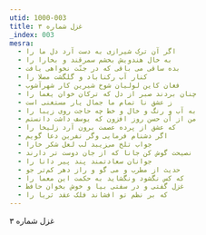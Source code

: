 ```yaml
---
utid: 1000-003
title: غزل شماره ۳
_index: 003
mesra:
  - اگر آن ترک شیرازی به دست آرد دل ما را
  - به خال هندویش بخشم سمرقند و بخارا را
  - بده ساقی می باقی که در جنّت نخواهی یافت
  - کنار آب رکناباد و گلگشت مصلا را
  - فغان کاین لولیان شوخ شیرین کار شهرآشوب
  - چنان بردند صبر از دل که ترکان خوان یغما را
  - ز عشق نا تمام ما جمال یار مستغنی است
  - به آب و رنگ و خال و خط چه حاجت روی زیبا را
  - من از آن حسن روز افزون که یوسف داشت دانستم
  - که عشق از پرده عصمت برون آرد زلیخا را
  - اگر دشنام فرمایی وگر نفرین دعا گویم
  - جواب تلخ می‌زیبد لب لعل شکر خارا
  - نصیحت گوش کن جانا که از جان دوست تر دارند
  - جوانان سعادتمند پند پیر دانا را
  - حدیث از مطرب و می گو و راز دهر کم‌تر جو
  - که کس نگشود ونگشاید به حکمت این معما را
  - غزل گفتی و در سفتی بیا و خوش بخوان حافظ
  - که بر نظم تو افشاند فلک عقد ثریا را
---
```

غزل شماره ۳
